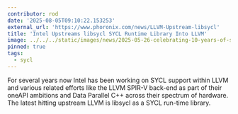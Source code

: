 ```yaml
---
contributor: rod
date: '2025-08-05T09:10:22.153253'
external_url: 'https://www.phoronix.com/news/LLVM-Upstream-libsycl'
title: 'Intel Upstreams libsycl SYCL Runtime Library Into LLVM'
image: ../../../static/images/news/2025-05-26-celebrating-10-years-of-sycl.webp
pinned: true
tags:
  - sycl
---
```


For several years now Intel has been working on SYCL support within LLVM and various
related efforts like the LLVM SPIR-V back-end as part of their oneAPI ambitions and Data
Parallel C++ across their spectrum of hardware. The latest hitting upstream LLVM is libsycl
as a SYCL run-time library.
